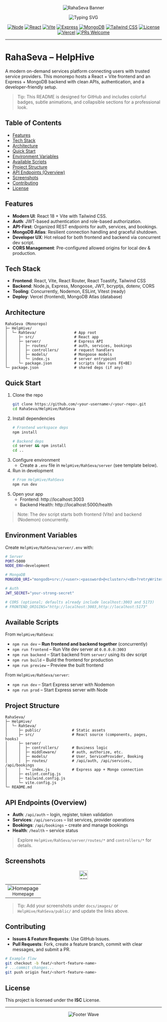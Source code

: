 <!-- prettier-ignore-start -->
<p align="center">
  <img src="https://capsule-render.vercel.app/api?type=waving&color=0:22c55e,100:0ea5e9&height=140&section=header&text=RahaSeva&fontSize=42&fontAlignY=30&fontColor=ffffff&animation=fadeIn" alt="RahaSeva Banner" />
</p>

<p align="center">
  <img src="https://readme-typing-svg.demolab.com?font=Inter&weight=700&size=26&duration=2400&pause=1000&color=22C55E&center=true&vCenter=true&width=900&lines=An+on%E2%80%91demand+services+platform;React+%2B+Vite+Frontend+%7C+Express+%2B+MongoDB+Backend;Fast%2C+Modern%2C+Developer%E2%80%91Friendly" alt="Typing SVG" />
</p>

<p align="center">
  <a href="#"><img alt="Node" src="https://img.shields.io/badge/Node-18%2B-43853D?style=for-the-badge&logo=node.js&logoColor=white"></a>
  <a href="#"><img alt="React" src="https://img.shields.io/badge/React-18-61DAFB?style=for-the-badge&logo=react&logoColor=000"></a>
  <a href="#"><img alt="Vite" src="https://img.shields.io/badge/Vite-7-646CFF?style=for-the-badge&logo=vite&logoColor=fff"></a>
  <a href="#"><img alt="Express" src="https://img.shields.io/badge/Express-4-black?style=for-the-badge&logo=express&logoColor=white"></a>
  <a href="#"><img alt="MongoDB" src="https://img.shields.io/badge/MongoDB-Atlas-01A34D?style=for-the-badge&logo=mongodb&logoColor=white"></a>
  <a href="#"><img alt="Tailwind CSS" src="https://img.shields.io/badge/TailwindCSS-4-38B2AC?style=for-the-badge&logo=tailwindcss&logoColor=white"></a>
  <a href="#"><img alt="License" src="https://img.shields.io/badge/License-ISC-22C55E?style=for-the-badge"></a>
  <a href="https://vercel.com" target="_blank"><img alt="Vercel" src="https://img.shields.io/badge/Powered%20by-Vercel-000?style=for-the-badge&logo=vercel"></a>
  <a href="#contributing"><img alt="PRs Welcome" src="https://img.shields.io/badge/PRs-welcome-0ea5e9?style=for-the-badge&logo=github"></a>
</p>

---

# RahaSeva – HelpHive

A modern on-demand services platform connecting users with trusted service providers. This monorepo hosts a React + Vite frontend and an Express + MongoDB backend with clean APIs, authentication, and a developer-friendly setup.

> Tip: This README is designed for GitHub and includes colorful badges, subtle animations, and collapsible sections for a professional look.

## Table of Contents
- [Features](#features)
- [Tech Stack](#tech-stack)
- [Architecture](#architecture)
- [Quick Start](#quick-start)
- [Environment Variables](#environment-variables)
- [Available Scripts](#available-scripts)
- [Project Structure](#project-structure)
- [API Endpoints (Overview)](#api-endpoints-overview)
- [Screenshots](#screenshots)
- [Contributing](#contributing)
- [License](#license)

## Features
- **Modern UI**: React 18 + Vite with Tailwind CSS.
- **Auth**: JWT-based authentication and role-based authorization.
- **API-First**: Organized REST endpoints for auth, services, and bookings.
- **MongoDB Atlas**: Resilient connection handling and graceful shutdown.
- **Developer UX**: Hot reload for both frontend and backend via concurrent dev script.
- **CORS Management**: Pre-configured allowed origins for local dev & production.

## Tech Stack
- **Frontend**: React, Vite, React Router, React Toastify, Tailwind CSS
- **Backend**: Node.js, Express, Mongoose, JWT, bcryptjs, dotenv, CORS
- **Tooling**: Concurrently, Nodemon, ESLint, Vitest (ready)
- **Deploy**: Vercel (frontend), MongoDB Atlas (database)

## Architecture
```text
RahaSeva (Monorepo)
├─ HelpHive/
│  └─ RahSeva/                 # App root
│     ├─ src/                  # React app
│     ├─ server/               # Express API
│     │  ├─ routes/            # auth, services, bookings
│     │  ├─ controllers/       # request handlers
│     │  ├─ models/            # Mongoose models
│     │  └─ index.js           # server entrypoint
│     └─ package.json          # scripts (dev runs FE+BE)
└─ package.json                # shared deps (if any)
```

## Quick Start
1. Clone the repo
   ```bash
   git clone https://github.com/<your-username>/<your-repo>.git
   cd RahaSeva/HelpHive/RahSeva
   ```
2. Install dependencies
   ```bash
   # Frontend workspace deps
   npm install

   # Backend deps
   cd server && npm install
   cd ..
   ```
3. Configure environment
   - Create a `.env` file in `HelpHive/RahSeva/server` (see template below).
4. Run in development
   ```bash
   # From HelpHive/RahSeva
   npm run dev
   ```
5. Open your app
   - Frontend: http://localhost:3003
   - Backend Health: http://localhost:5000/health

> Note: The dev script starts both frontend (Vite) and backend (Nodemon) concurrently.

## Environment Variables
Create `HelpHive/RahSeva/server/.env` with:
```bash
# Server
PORT=5000
NODE_ENV=development

# MongoDB
MONGODB_URI="mongodb+srv://<user>:<password>@<cluster>/<db>?retryWrites=true&w=majority"

# Auth
JWT_SECRET="your-strong-secret"

# CORS (optional; defaults already include localhost:3003 and 5173)
# FRONTEND_ORIGINS="http://localhost:3003,http://localhost:5173"
```

## Available Scripts
From `HelpHive/RahSeva`:
- `npm run dev` – **Run frontend and backend together** (concurrently)
- `npm run frontend` – Run Vite dev server at `0.0.0.0:3003`
- `npm run backend` – Start backend from `server/` using its dev script
- `npm run build` – Build the frontend for production
- `npm run preview` – Preview the built frontend

From `HelpHive/RahSeva/server`:
- `npm run dev` – Start Express server with Nodemon
- `npm run prod` – Start Express server with Node

## Project Structure
```text
RahaSeva/
├─ HelpHive/
│  └─ RahSeva/
│     ├─ public/              # Static assets
│     ├─ src/                 # React source (components, pages, hooks)
│     ├─ server/
│     │  ├─ controllers/      # Business logic
│     │  ├─ middleware/       # auth, authorize, etc.
│     │  ├─ models/           # User, ServiceProvider, Booking
│     │  ├─ routes/           # /api/auth, /api/services, /api/bookings
│     │  └─ index.js          # Express app + Mongo connection
│     ├─ eslint.config.js
│     ├─ tailwind.config.js
│     └─ vite.config.js
└─ README.md
```

## API Endpoints (Overview)
- **Auth**: `/api/auth` – login, register, token validation
- **Services**: `/api/services` – list services, provider operations
- **Bookings**: `/api/bookings` – create and manage bookings
- **Health**: `/health` – service status

> Explore `HelpHive/RahSeva/server/routes/*` and `controllers/*` for details.

## Screenshots
<p align="center">
  <!-- Replace with your images and captions -->
  <img src="https://github.com/ikatyang/emoji-cheat-sheet/raw/master/public/graphics/emojis/sparkles.png" width="28" alt="sparkles" />
</p>

<table>
  <tr>
    <td align="center">
      <img src="https://placehold.co/1200x720/0ea5e9/ffffff?text=Homepage" alt="Homepage" />
      <br />
      <sub>Homepage</sub>
    </td>
  </tr>
</table>

> Tip: Add your screenshots under `docs/images/` or `HelpHive/RahSeva/public/` and update the links above.

## Contributing
- **Issues & Feature Requests**: Use GitHub Issues.
- **Pull Requests**: Fork, create a feature branch, commit with clear messages, and submit a PR.

```bash
# Example flow
git checkout -b feat/<short-feature-name>
# ...commit changes...
git push origin feat/<short-feature-name>
```

## License
This project is licensed under the **ISC** License.

---

<p align="center">
  <img src="https://capsule-render.vercel.app/api?type=waving&color=0:0ea5e9,100:22c55e&height=120&section=footer" alt="Footer Wave" />
</p>
<!-- prettier-ignore-end -->